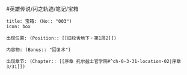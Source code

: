 #英雄传说/闪之轨迹/笔记/宝箱
```ad-quote
title: 宝箱: (No:: "003")
icon: box

出现位置: (Position:: [[旧校舍地下・第1层2]])

内容物: (Bonus:: "回复术")

出现章节: (Chapter:: [[序章 托尔兹士官学院#^ch-0-3-31-location-02|序章3/31]])

```
